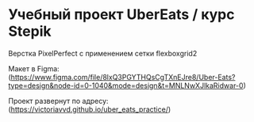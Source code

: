 Учебный проект UberEats / курс Stepik
=====================================

Верстка PixelPerfect с применением сетки flexboxgrid2

Макет в Figma: (https://www.figma.com/file/8lxQ3PGYTHQsCgTXnEJre8/Uber-Eats?type=design&node-id=0-1040&mode=design&t=MNLNwXJlkaRidwar-0)

Проект развернут по адресу: (https://victoriavvd.github.io/uber_eats_practice/)
